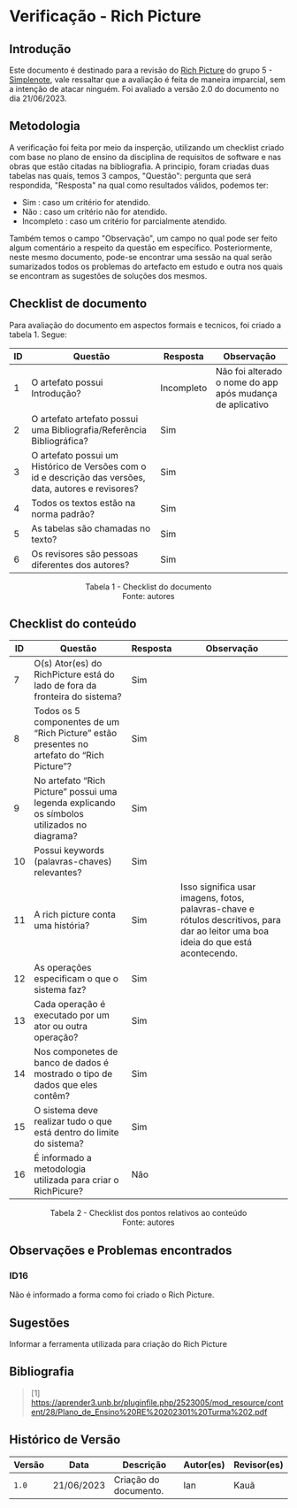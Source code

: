 # Verificação - Rich Picture

## Introdução

Este documento é destinado para a revisão do [Rich Picture](https://github.com/Requisitos-de-Software/2023.1-Simplenote/blob/main/docs/pr%C3%A9-rastreabilidade/RichPictureSimpleNoteV2.0.png) 
do grupo 5 - [Simplenote](https://github.com/Requisitos-de-Software/2023.1-Simplenote), vale ressaltar que a avaliação é feita de maneira imparcial, sem a intenção de atacar ninguém. 
Foi avaliado a versão 2.0 do documento no dia 21/06/2023.

## Metodologia

A verificação foi feita por meio da insperção, utilizando um checklist criado com base no plano de ensino da disciplina de requisitos de software e nas obras que estão citadas na bibliografia. A principio, foram criadas duas tabelas nas quais, temos 3 campos, "Questão": pergunta que será respondida, "Resposta" na qual como resultados válidos, podemos ter:

- Sim : caso um critério for atendido.
- Não : caso um critério não for atendido.
- Incompleto : caso um critério for parcialmente atendido.

Também temos o campo "Observação", um campo no qual pode ser feito algum comentário a respeito da questão em específico. Posteriormente, neste mesmo documento, pode-se encontrar uma sessão na qual serão sumarizados todos os problemas do artefacto em estudo e outra nos quais se encontram as sugestões de soluções dos mesmos.

## Checklist de documento
Para avaliação do documento em aspectos formais e tecnicos, foi criado a tabela 1. Segue:

|ID|Questão|Resposta|Observação|
|--|-------|--------|----------|
|1|O artefato possui Introdução?                                                                                |    Incompleto    |    Não foi alterado o nome do app após mudança de aplicativo    |
|2|O artefato artefato possui uma Bibliografia/Referência Bibliográfica?                                        |     Sim   |        |
|3| O artefato possui um Histórico de Versões com o id e descrição das versões, data, autores e revisores?       |     Sim   |          |
|4|Todos os textos estão na norma padrão?                                                                       |   Sim     |          |
|5|As tabelas são chamadas no texto?                                                                            |    Sim    |    |
|6|Os revisores são pessoas diferentes dos autores?                                                             |    Sim    |          |


<p align="center"> Tabela 1 - Checklist do documento <br> Fonte: autores </p>

## Checklist do conteúdo

|ID|Questão|Resposta|Observação|
|-|-------|--------|----------|
|7|O(s) Ator(es) do RichPicture está do lado de fora da fronteira do sistema?                           |  Sim    |          |
|8|Todos os 5 componentes de um “Rich Picture” estão presentes no artefato do “Rich Picture”?           |  Sim    |          |
|9|No artefato “Rich Picture” possui uma legenda explicando os símbolos utilizados no diagrama?         |  Sim    |  |
|10|Possui keywords (palavras-chaves) relevantes?                                                       |  Sim    |  |
|11|A rich picture conta uma história?                                                                  |  Sim    | Isso significa usar imagens, fotos, palavras-chave e rótulos descritivos, para dar ao leitor uma boa ideia do que está acontecendo.|
|12|As operações especificam o que o sistema faz?                                                       |  Sim    |  |
|13|Cada operação é executado por um ator ou outra operação?                                            |  Sim    |  |
|14|Nos componetes de banco de dados é mostrado o tipo de dados que eles contêm?                        |  Sim    |  |
|15|O sistema deve realizar tudo o que está dentro do limite do sistema?                                |  Sim    |  | 
|16|É informado a metodologia utilizada para criar o RichPicure?                                |  Não    |  | 


<p align="center"> Tabela 2 - Checklist dos pontos relativos ao conteúdo <br> Fonte: autores </p>

## Observações e Problemas encontrados

### ID16

Não é informado a forma como foi criado o Rich Picture.
## Sugestões
Informar a ferramenta utilizada para criação do Rich Picture

## Bibliografia

> [1] https://aprender3.unb.br/pluginfile.php/2523005/mod_resource/content/28/Plano_de_Ensino%20RE%20202301%20Turma%202.pdf </br>

## Histórico de Versão

| Versão | Data       | Descrição             | Autor(es) | Revisor(es)        |
| ------ | ---------- | --------------------- | --------- | ------------------ |
| `1.0`  | 21/06/2023 | Criação do documento. | Ian      | Kauã            |
